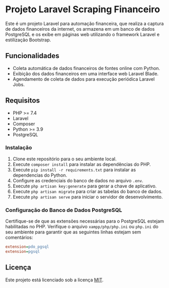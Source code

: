 # Projeto Laravel Scraping Financeiro

Este é um projeto Laravel para automação financeira, que realiza a captura de dados financeiros da internet, os armazena em um banco de dados PostgreSQL e os exibe em páginas web utilizando o framework Laravel e estilização Bootstrap.

## Funcionalidades

- Coleta automática de dados financeiros de fontes online com Python.
- Exibição dos dados financeiros em uma interface web Laravel Blade.
- Agendamento de coleta de dados para execução periódica Laravel Jobs.

## Requisitos

- PHP >= 7.4
- Laravel
- Composer
- Python >= 3.9
- PostgreSQL

### Instalação

1. Clone este repositório para o seu ambiente local.
2. Execute `composer install` para instalar as dependências do PHP.
3. Execute `pip install -r requirements.txt` para instalar as dependencias do Python.
4. Configure as credenciais do banco de dados no arquivo `.env`.
5. Execute `php artisan key:generate` para gerar a chave de aplicativo.
6. Execute `php artisan migrate` para criar as tabelas do banco de dados.
7. Execute `php artisan serve` para iniciar o servidor de desenvolvimento.

### Configuração do Banco de Dados PostgreSQL

Certifique-se de que as extensões necessárias para o PostgreSQL estejam habilitadas no PHP. Verifique o arquivo `xampp/php/php.ini` ou `php.ini` do seu ambiente para garantir que as seguintes linhas estejam sem comentários:

```ini
extension=pdo_pgsql
extension=pgsql
```

## Licença

Este projeto está licenciado sob a licença [MIT](https://opensource.org/licenses/MIT).
